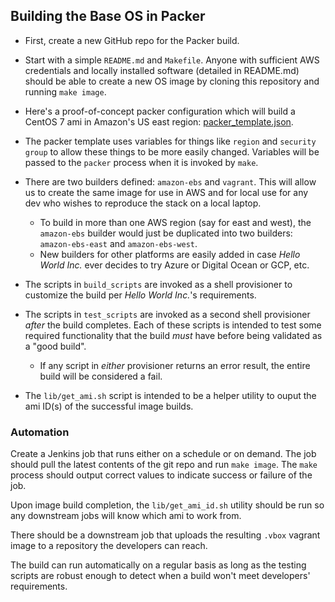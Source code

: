 Building the Base OS in Packer
-

- First, create a new GitHub repo for the Packer build.

- Start with a simple `README.md` and `Makefile`. Anyone with sufficient AWS
credentials and locally installed software (detailed in README.md) should be
able to create a new OS image by cloning this repository and running `make
image`.

- Here's a proof-of-concept packer configuration which will build a CentOS 7 ami
in Amazon's US east region: [packer_template.json](packer_template.json).

- The packer template uses variables for things like `region` and `security
group` to allow these things to be more easily changed. Variables will be passed
to the `packer` process when it is invoked by `make`.

- There are two builders defined: `amazon-ebs` and `vagrant`. This will allow us
 to create the same image for use in AWS and for local use for any dev who
 wishes to reproduce the stack on a local laptop.
  - To build in more than one AWS region (say for east and west), the `amazon-ebs`
    builder would just be duplicated into two builders: `amazon-ebs-east` and
    `amazon-ebs-west`.
  - New builders for other platforms are easily added in case _Hello World Inc._
    ever decides to try Azure or Digital Ocean or GCP, etc.

- The scripts in `build_scripts` are invoked as a shell provisioner to customize
  the build per _Hello World Inc._'s requirements.

-  The scripts in `test_scripts` are invoked as a second shell provisioner _after_
  the build completes. Each of these scripts is intended to test some required
  functionality that the build *must* have before being validated as a "good
  build".
   - If any script in _either_ provisioner returns an error result, the entire
     build will be considered a fail.

- The `lib/get_ami.sh` script is intended to be a helper utility to ouput the ami
  ID(s) of the successful image builds.

### Automation

Create a Jenkins job that runs either on a schedule or on demand. The job should
pull the latest contents of the git repo and run `make image`. The `make`
process should output correct values to indicate success or failure of the job.

Upon image build completion, the `lib/get_ami_id.sh` utility should be run so
any downstream jobs will know which ami to work from.

There should be a downstream job that uploads the resulting `.vbox` vagrant
image to a repository the developers can reach.

The build can run automatically on a regular basis as long as the testing
scripts are robust enough to detect  when a build won't meet developers'
requirements.
